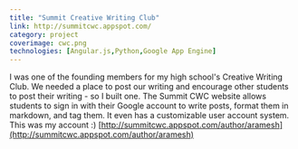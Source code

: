 ```yaml
---
title: "Summit Creative Writing Club"
link: http://summitcwc.appspot.com/
category: project
coverimage: cwc.png
technologies: [Angular.js,Python,Google App Engine]
---
```


I was one of the founding members for my high school's Creative Writing Club. We needed a place to post our writing and encourage other students to post their writing - so I built one. The Summit CWC website allows students to sign in with their Google account to write posts, format them in markdown, and tag them. It even has a customizable user account system. This was my account :) [http://summitcwc.appspot.com/author/aramesh](http://summitcwc.appspot.com/author/aramesh)